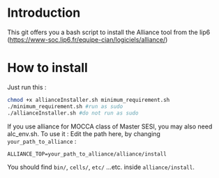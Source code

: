# Introduction

This git offers you a bash script to install the Alliance tool from the lip6 (https://www-soc.lip6.fr/equipe-cian/logiciels/alliance/)


# How to install

Just run this :
```sh
chmod +x allianceInstaller.sh minimum_requirement.sh
./minimum_requirement.sh #run as sudo
./allianceInstaller.sh #do not run as sudo
```

If you use alliance for MOCCA class of Master SESI, you may also need alc_env.sh. To use it :
Edit the path here, by changing ``your_path_to_alliance`` :
```
ALLIANCE_TOP=your_path_to_alliance/alliance/install
```
You should find ``bin/``, ``cells/``, ``etc/`` ...etc. inside ``alliance/install``.
